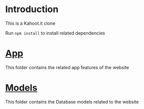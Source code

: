 # Introduction
This is a Kahoot.it clone

Run `npm install` to install related dependencies

# [App](app/)

This folder contains the related app features of the website

# [Models](models/)

This folder contains the Database models related to the website